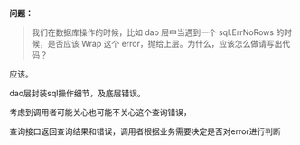 **问题：**

> 我们在数据库操作的时候，比如 dao 层中当遇到一个 sql.ErrNoRows 的时候，是否应该 Wrap 这个 error，抛给上层。为什么，应该怎么做请写出代码？

应该。

dao层封装sql操作细节，及底层错误。

考虑到调用者可能关心也可能不关心这个查询错误，

查询接口返回查询结果和错误，调用者根据业务需要决定是否对error进行判断